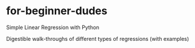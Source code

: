 # for-beginner-dudes
Simple Linear Regression with Python

Digestible walk-throughs of different types of regressions (with examples)
